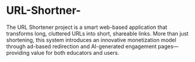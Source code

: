 # URL-Shortner-
The URL Shortener project is a smart web-based application that transforms long, cluttered URLs into short, shareable links. More than just shortening, this system introduces an innovative monetization model through ad-based redirection and AI-generated engagement pages—providing value for both educators and users.
